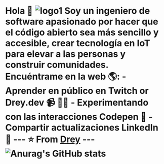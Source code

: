 # Hola 💬 ![logo1](https://github.com/Dreyuix/Dreyuix/assets/65123134/b610ada7-e668-44b9-80db-f3d030bb970b) Soy un ingeniero de software apasionado por hacer que el código abierto sea más sencillo y accesible, crear tecnología en IoT para elevar a las personas y construir comunidades. Encuéntrame en la web 🌎: - Aprender en público en Twitch or Drey.dev 📹 ✍🏾 - Experimentando con las interacciones Codepen 🏓 - Compartir actualizaciones LinkedIn 💼 --- ⭐️ From [Drey](https://github.com/Dreyuix) --- ![Anurag's GitHub stats](https://github-readme-stats.vercel.app/api?username=Dreyuix&show_icons=true&theme=transparent) 
